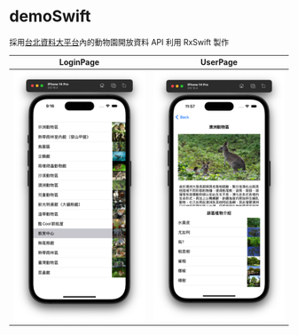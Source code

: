 # demoSwift
採用[台北資料大平台](https://data.taipei)內的動物園開放資料 API
利用 RxSwift 製作


| LoginPage  | UserPage |
| ------------- | ------------- |
| <img src="https://github.com/hsiehyunju/taipei-zoo/blob/main/image/AreaTableView.png" width=300>  | <img src="https://github.com/hsiehyunju/taipei-zoo/blob/main/image/AreaInfoTableView.png" width=300>  |
